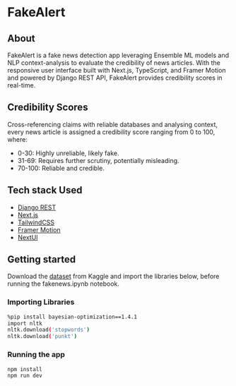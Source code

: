 # FakeAlert 

## About

FakeAlert is a fake news detection app leveraging Ensemble ML models and NLP context-analysis to evaluate the credibility of news articles. With the responsive user interface built with Next.js, TypeScript, and Framer Motion and powered by Django REST API, FakeAlert provides credibility scores in real-time.

## Credibility Scores

Cross-referencing claims with reliable databases and analysing context, every news article is assigned a credibility score ranging from 0 to 100, where:
  - 0-30: Highly unreliable, likely fake.
  - 31-69: Requires further scrutiny, potentially misleading.
  - 70-100: Reliable and credible.

## Tech stack Used
- [Django REST](https://www.django-rest-framework.org/#quickstart)
- [Next.js](https://nextjs.org/docs)
- [TailwindCSS](https://tailwindcss.com/docs/installation)
- [Framer Motion](https://www.framer.com/motion/examples/)
- [NextUI](https://nextui.org/docs/guide/introduction)

## Getting started

Download the [dataset](https://www.kaggle.com/datasets/jruvika/fake-news-detection/data) from Kaggle and import the libraries below, before running the fakenews.ipynb notebook.

### Importing Libraries
```sh
%pip install bayesian-optimization==1.4.1
import nltk
nltk.download('stopwords')
nltk.download('punkt')
```


### Running the app
```sh
npm install
npm run dev
```
